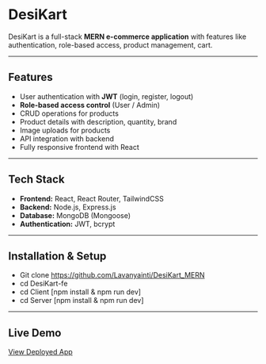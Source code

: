 # DesiKart

DesiKart is a full-stack **MERN e-commerce application** with features like authentication, role-based access, product management, cart.

---

## Features
- User authentication with **JWT** (login, register, logout)
- **Role-based access control** (User / Admin)
- CRUD operations for products
- Product details with description, quantity, brand
- Image uploads for products
- API integration with backend
- Fully responsive frontend with React

---

## Tech Stack
- **Frontend:** React, React Router, TailwindCSS 
- **Backend:** Node.js, Express.js
- **Database:** MongoDB (Mongoose)
- **Authentication:** JWT, bcrypt

---
## Installation & Setup
- Git clone https://github.com/Lavanyainti/DesiKart_MERN
- cd DesiKart-fe
- cd Client [npm install & npm run dev]
- cd Server [npm install & npm run dev]

---

## Live Demo
[View Deployed App](https://beamish-caramel-667a06.netlify.app)